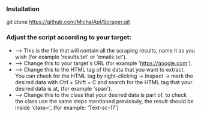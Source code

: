 ### Installation
git clone https://github.com/MichalApl/Scraper.git

### Adjust the script according to your target:
* <OUTPUT-FILE> --> This is the file that will contain all the scraping results, name it as you wish (for example 'results.txt' or 'emails.txt').
* <URL-HERE> --> Change this to your target's URL (for example 'https://google.com').
* <DESIRED HTML TAG> --> Change this to the HTML tag of the data that you want to extract. You can check for the HTML tag by right-clicking -> Inspect -> mark the desired data with Ctrl + Shift + C and search for the HTML tag that your desired data is at, (for example 'span').
* <CLASS> --> Change this to the class that your desired data is part of, to check the class use the same steps mentioned previosuly, the result should be inside 'class=', (for example: 'Text-sc-17')
